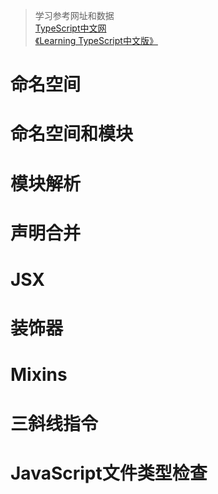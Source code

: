 > 学习参考网址和数据  
> [TypeScript中文网](https://www.tslang.cn/docs/handbook/interfaces.html)  
> [《Learning TypeScript中文版》]()


# 命名空间

# 命名空间和模块

# 模块解析

# 声明合并

# JSX

# 装饰器

# Mixins

# 三斜线指令

# JavaScript文件类型检查





